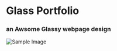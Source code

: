 # Glass Portfolio

### an Awsome Glassy webpage design

<img src="./images/Screenshot(48).ong" alt = "Sample Image" >
